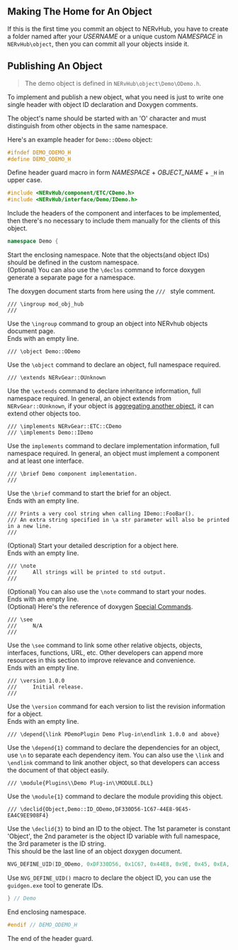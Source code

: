 ﻿## Making The Home for An Object

If this is the first time you commit an object to NERvHub, you have to create a folder named after your _USERNAME_ or a unique custom _NAMESPACE_ in `NERvHub\object`, then you can commit all your objects inside it.

## Publishing An Object

> The demo object is defined in `NERvHub\object\Demo\ODemo.h`.

To implement and publish a new object, what you need is just to write one single header with object ID declaration and Doxygen comments.

The object's name should be started with an 'O' character and must distinguish from other objects in the same namespace.

Here's an example header for `Demo::ODemo` object:

```CPP
#ifndef DEMO_ODEMO_H
#define DEMO_ODEMO_H
```
Define header guard macro in form _NAMESPACE_ + _OBJECT_NAME_ + `_H` in upper case.
```CPP
#include <NERvHub/component/ETC/CDemo.h>
#include <NERvHub/interface/Demo/IDemo.h>
```
Include the headers of the component and interfaces to be implemented, then there's no necessary to include them manually for the clients of this object.
```CPP
namespace Demo {
```
Start the enclosing namespace. Note that the objects(and object IDs) should be defined in the custom namespace.  
(Optional) You can also use the `\declns` command to force doxygen generate a separate page for a namespace.

The doxygen document starts from here using the `/// ` style comment.
```
/// \ingroup mod_obj_hub
///
```
Use the `\ingroup` command to group an object into NERvhub objects document page.  
Ends with an empty line.
```
/// \object Demo::ODemo
```
Use the `\object` command to declare an object, full namespace required.
```
/// \extends NERvGear::OUnknown
```
Use the `\extends` command to declare inheritance information, full namespace required. In general, an object extends from `NERvGear::OUnknown`, if your object is [aggregating another object](https://msdn.microsoft.com/en-us/library/windows/desktop/ms686558), it can extend other objects too.
```
/// \implements NERvGear::ETC::CDemo
/// \implements Demo::IDemo
```
Use the `implements` command to declare implementation information, full namespace required. In general, an object must implement a component and at least one interface.
```
/// \brief Demo component implementation.
///
```
Use the `\brief` command to start the brief for an object.  
Ends with an empty line.
```
/// Prints a very cool string when calling IDemo::FooBar().
/// An extra string specified in \a str parameter will also be printed in a new line.
///
```
(Optional) Start your detailed description for a object here.  
Ends with an empty line.
```
/// \note
///     All strings will be printed to std output.
/// 
```
(Optional) You can also use the `\note` command to start your nodes.  
Ends with an empty line.  
(Optional) Here's the reference of doxygen [Special Commands](http://www.stack.nl/~dimitri/doxygen/manual/commands.html).
```
/// \see
///     N/A
///
```
Use the `\see` command to link some other relative objects, objects, interfaces, functions, URL, etc. Other developers can append more resources in this section to improve relevance and convenience.  
Ends with an empty line.
```
/// \version 1.0.0
///     Initial release.
///
```
Use the `\version` command for each version to list the revision information for a object.  
Ends with an empty line.
```
/// \depend{\link PDemoPlugin Demo Plug-in\endlink 1.0.0 and above}
```
Use the `\depend{1}` command to declare the dependencies for an object, use `\n` to separate each dependency item. You can also use the `\link` and `\endlink` command to link another object, so that developers can access the document of that object easily.
```
/// \module{Plugins\\Demo Plug-in\\MODULE.DLL}
```
Use the `\module{1}` command to declare the module providing this object.
```
/// \declid{Object,Demo::ID_ODemo,DF330D56-1C67-44E8-9E45-EA4C9EE908F4}
```
Use the `\declid{3}` to bind an ID to the object. The 1st parameter is constant 'Object', the 2nd parameter is the object ID variable with full namespace, the 3rd parameter is the ID string.  
This should be the last line of an object doxygen document.
```CPP
NVG_DEFINE_UID(ID_ODemo, 0xDF330D56, 0x1C67, 0x44E8, 0x9E, 0x45, 0xEA, 0x4C, 0x9E, 0xE9, 0x08, 0xF4); ///< DF330D56-1C67-44E8-9E45-EA4C9EE908F4
```
Use `NVG_DEFINE_UID()` macro to declare the object ID, you can use the `guidgen.exe` tool to generate IDs.
```CPP
} // Demo
```
End enclosing namespace.
```CPP
#endif // DEMO_ODEMO_H
```
The end of the header guard.
